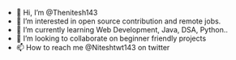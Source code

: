 - 👋 Hi, I’m @Thenitesh143
- 👀 I’m interested in open source contribution and remote jobs. 
- 🌱 I’m currently learning Web Development, Java, DSA, Python..
- 💞️ I’m looking to collaborate on beginner friendly projects
- 📫 How to reach me @Niteshtwt143  on twitter

<!---
Thenitesh143/Thenitesh143 is a ✨ special ✨ repository because its `README.md` (this file) appears on your GitHub profile.
You can click the Preview link to take a look at your changes.
--->
